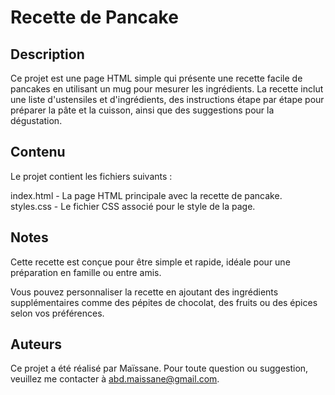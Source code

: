 # Recette de Pancake

## Description

Ce projet est une page HTML simple qui présente une recette facile de pancakes en utilisant un mug pour mesurer les ingrédients. La recette inclut une liste d'ustensiles et d'ingrédients, des instructions étape par étape pour préparer la pâte et la cuisson, ainsi que des suggestions pour la dégustation.

## Contenu

Le projet contient les fichiers suivants :

index.html - La page HTML principale avec la recette de pancake.
styles.css - Le fichier CSS associé pour le style de la page.

## Notes

Cette recette est conçue pour être simple et rapide, idéale pour une préparation en famille ou entre amis.

Vous pouvez personnaliser la recette en ajoutant des ingrédients supplémentaires comme des pépites de chocolat, des fruits ou des épices selon vos préférences.

## Auteurs

Ce projet a été réalisé par Maïssane. Pour toute question ou suggestion, veuillez me contacter à abd.maissane@gmail.com.